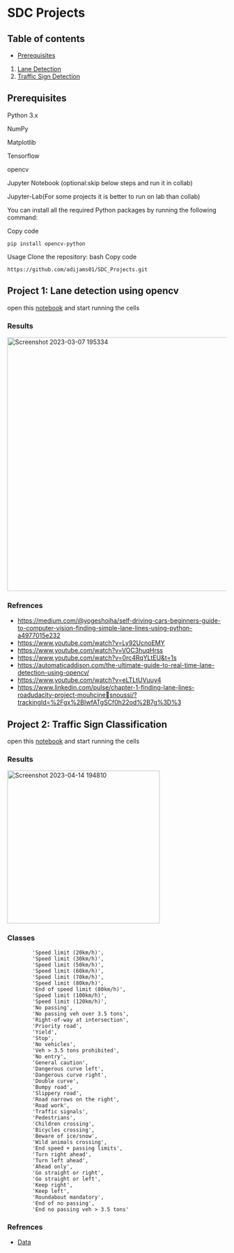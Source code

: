 # SDC Projects
## Table of contents
* [Prerequisites](https://github.com/adijams01/SDC_Projects#prerequisites)
1. [Lane Detection](https://github.com/adijams01/SDC_Projects#project-1-lane-detection-using-opencv)
2. [Traffic Sign Detection](https://github.com/adijams01/SDC_Projects#project-2-traffic-sign-classification)

## Prerequisites
Python 3.x

NumPy

Matplotlib

Tensorflow

opencv

Jupyter Notebook (optional:skip below steps and run it in collab)

Jupyter-Lab(For some projects it is better to run on lab than collab)

You can install all the required Python packages by running the following command:

Copy code
```
pip install opencv-python
```
Usage
Clone the repository:
bash
Copy code
```
https://github.com/adijams01/SDC_Projects.git
```

## Project 1: Lane detection using opencv

open this [notebook](https://github.com/adijams01/SDC_Projects/blob/main/SDC_Project_01_Lane_Detection/Lane_Detection.ipynb) and start running the cells

### Results

<img width="581" alt="Screenshot 2023-03-07 195334" src="https://user-images.githubusercontent.com/92617405/223450333-8760514f-2c9c-48a8-b552-1e2e690f5206.png">

### Refrences
* https://medium.com/@yogeshojha/self-driving-cars-beginners-guide-to-computer-vision-finding-simple-lane-lines-using-python-a4977015e232
* https://www.youtube.com/watch?v=Ly92UcnoEMY 
* https://www.youtube.com/watch?v=VOC3huqHrss
* https://www.youtube.com/watch?v=0rc4RqYLtEU&t=1s 
* https://automaticaddison.com/the-ultimate-guide-to-real-time-lane-detection-using-opencv/
* https://www.youtube.com/watch?v=eLTLtUVuuy4
* https://www.linkedin.com/pulse/chapter-1-finding-lane-lines-roadudacity-project-mouhcinesnoussi/?trackingId=%2Fgx%2BIwfATgSCf0h22od%2B7g%3D%3

## Project 2: Traffic Sign Classification

open this [notebook](https://github.com/adijams01/SDC_Projects/blob/main/TrafficSignClassification.ipynb) and start running the cells

### Results


<img width="350" alt="Screenshot 2023-04-14 194810" src="https://user-images.githubusercontent.com/92617405/232070485-43d59230-7c59-4c90-b872-45680d13962b.png">

### Classes

            'Speed limit (20km/h)',
            'Speed limit (30km/h)', 
            'Speed limit (50km/h)', 
            'Speed limit (60km/h)', 
            'Speed limit (70km/h)', 
            'Speed limit (80km/h)', 
            'End of speed limit (80km/h)', 
            'Speed limit (100km/h)', 
            'Speed limit (120km/h)', 
            'No passing', 
            'No passing veh over 3.5 tons', 
            'Right-of-way at intersection', 
            'Priority road', 
            'Yield', 
            'Stop', 
            'No vehicles', 
            'Veh > 3.5 tons prohibited', 
            'No entry', 
            'General caution', 
            'Dangerous curve left', 
            'Dangerous curve right', 
            'Double curve', 
            'Bumpy road', 
            'Slippery road', 
            'Road narrows on the right', 
            'Road work', 
            'Traffic signals', 
            'Pedestrians', 
            'Children crossing', 
            'Bicycles crossing', 
            'Beware of ice/snow',
            'Wild animals crossing', 
            'End speed + passing limits', 
            'Turn right ahead', 
            'Turn left ahead', 
            'Ahead only', 
            'Go straight or right', 
            'Go straight or left', 
            'Keep right', 
            'Keep left', 
            'Roundabout mandatory', 
            'End of no passing', 
            'End no passing veh > 3.5 tons' 

### Refrences
* [Data](https://www.kaggle.com/datasets/meowmeowmeowmeowmeow/gtsrb-german-traffic-sign?resource=download)
